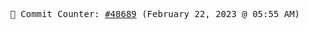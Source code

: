 <p align="center">
    <samp>
        📮 Commit Counter: <a href="https://github.com/Javascript-void0/Javascript-void0/commits/main">#48689</a> (February 22, 2023 @ 05:55 AM)
    </samp>
</p>